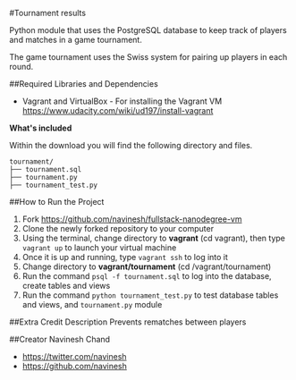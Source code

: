 #Tournament results

Python module that uses the PostgreSQL database to keep track of players and matches in a game tournament.

The game tournament uses the Swiss system for pairing up players in each round.

##Required Libraries and Dependencies
* Vagrant and VirtualBox - For installing the Vagrant VM https://www.udacity.com/wiki/ud197/install-vagrant

**What's included**

Within the download you will find the following directory and files.

```
tournament/
├── tournament.sql
├── tournament.py
├── tournament_test.py
```

##How to Run the Project
1. Fork https://github.com/navinesh/fullstack-nanodegree-vm
2. Clone the newly forked repository to your computer
3. Using the terminal, change directory to **vagrant** (cd vagrant), then type `vagrant up` to launch your virtual machine
4. Once it is up and running, type `vagrant ssh` to log into it
5. Change directory to **vagrant/tournament** (cd /vagrant/tournament)
6. Run the command `psql -f tournament.sql` to log into the database, create tables and views
7. Run the command `python tournament_test.py` to test database tables and views, and `tournament.py` module

##Extra Credit Description
Prevents rematches between players

##Creator
Navinesh Chand
* https://twitter.com/navinesh
* https://github.com/navinesh
